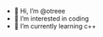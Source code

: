 - 👋 Hi, I’m @otreee
- 👀 I’m interested in coding
- 🌱 I’m currently learning c++


<!---
otreee/otreee is a ✨ special ✨ repository because its `README.md` (this file) appears on your GitHub profile.
You can click the Preview link to take a look at your changes.
--->

